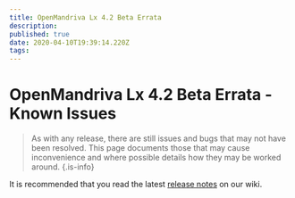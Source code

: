 ```yaml
---
title: OpenMandriva Lx 4.2 Beta Errata
description: 
published: true
date: 2020-04-10T19:39:14.220Z
tags: 
---
```


# OpenMandriva Lx 4.2 Beta Errata - Known Issues
> As with any release, there are still issues and bugs that may not have been resolved. This page documents those that may cause inconvenience and where possible details how they may be worked around.
{.is-info}

It is recommended that you read the latest [release notes](/releases/omlx42/beta/notes) on our wiki.
